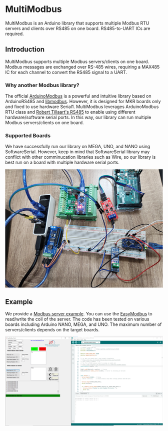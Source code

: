 # MultiModbus

MultiModbus is an Arduino library that supports multiple Modbus RTU servers and clients over RS485 on one board. RS485-to-UART ICs are required.

## Introduction

MultiModbus supports multiple Modbus servers/clients on one board. Modbus messages are exchanged over RS-485 wires, requiring a MAX485 IC for each channel to convert the RS485 signal to a UART. 

### Why another Modbus library?
The official [ArduinoModbus](https://github.com/arduino-libraries/ArduinoModbus) is a powerful and intuitive library based on ArduinoRS485 and [libmodbus](https://libmodbus.org/). However, it is designed for MKR boards only and fixed to use hardware Serial1. MultiModbus leverages ArduinoModbus RTU class and [Robert Tillaart's RS485](https://github.com/RobTillaart/RS485) to enable using different hardware/software serial ports. In this way, our library can run multiple Modbus servers/clients on one board. 


### Supported Boards
We have successfully run our library on MEGA, UNO, and NANO using SoftwareSerial. However, keep in mind that SoftwareSerial library may conflict with other comminucation libraries such as Wire, so our library is best run on a board with multiple hardware serial ports.

<img src="./img/4_arduino_modbus_test.jpg">

## Example

We provide a [Modbus server example](sketch/sketch_multi_modbus_server/sketch_multi_modbus_server.ino). You can use the [EasyModbus](https://github.com/rossmann-engineering/EasyModbusTCP.NET) to read/write the coil of the server. The code has been tested on various boards including Arduino NANO, MEGA, and UNO. The maximum number of servers/clients depends on the target boards.

<img src="./img/EasyModbusTest.jpg">
